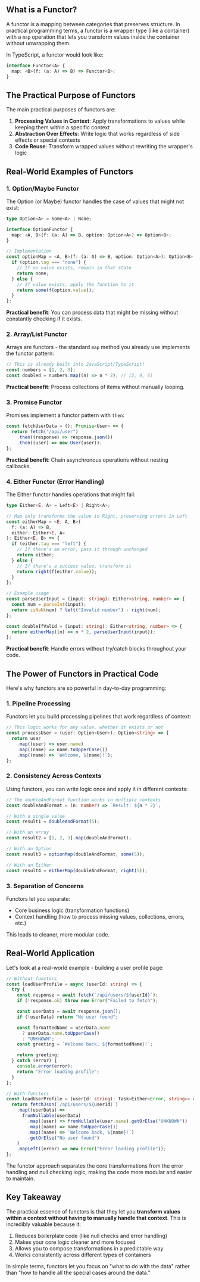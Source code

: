 ## What is a Functor?

A functor is a mapping between categories that preserves structure. In practical programming terms, a functor is a wrapper type (like a container) with a `map` operation that lets you transform values inside the container without unwrapping them.

In TypeScript, a functor would look like:

```typescript
interface Functor<A> {
  map: <B>(f: (a: A) => B) => Functor<B>;
}
```

## The Practical Purpose of Functors

The main practical purposes of functors are:

1. **Processing Values in Context**: Apply transformations to values while keeping them within a specific context
2. **Abstraction Over Effects**: Write logic that works regardless of side effects or special contexts
3. **Code Reuse**: Transform wrapped values without rewriting the wrapper's logic

## Real-World Examples of Functors

### 1. Option/Maybe Functor

The Option (or Maybe) functor handles the case of values that might not exist:

```typescript
type Option<A> = Some<A> | None;

interface OptionFunctor {
  map: <A, B>(f: (a: A) => B, option: Option<A>) => Option<B>;
}

// Implementation
const optionMap = <A, B>(f: (a: A) => B, option: Option<A>): Option<B> => {
  if (option.tag === "none") {
    // If no value exists, remain in that state
    return none;
  } else {
    // If value exists, apply the function to it
    return some(f(option.value));
  }
};
```

**Practical benefit**: You can process data that might be missing without constantly checking if it exists.

### 2. Array/List Functor

Arrays are functors - the standard `map` method you already use implements the functor pattern:

```typescript
// This is already built into JavaScript/TypeScript!
const numbers = [1, 2, 3];
const doubled = numbers.map((n) => n * 2); // [2, 4, 6]
```

**Practical benefit**: Process collections of items without manually looping.

### 3. Promise Functor

Promises implement a functor pattern with `then`:

```typescript
const fetchUserData = (): Promise<User> => {
  return fetch("/api/user")
    .then((response) => response.json())
    .then((user) => new User(user));
};
```

**Practical benefit**: Chain asynchronous operations without nesting callbacks.

### 4. Either Functor (Error Handling)

The Either functor handles operations that might fail:

```typescript
type Either<E, A> = Left<E> | Right<A>;

// Map only transforms the value in Right, preserving errors in Left
const eitherMap = <E, A, B>(
  f: (a: A) => B,
  either: Either<E, A>
): Either<E, B> => {
  if (either.tag === "left") {
    // If there's an error, pass it through unchanged
    return either;
  } else {
    // If there's a success value, transform it
    return right(f(either.value));
  }
};

// Example usage
const parseUserInput = (input: string): Either<string, number> => {
  const num = parseInt(input);
  return isNaN(num) ? left("Invalid number") : right(num);
};

const doubleIfValid = (input: string): Either<string, number> => {
  return eitherMap((n) => n * 2, parseUserInput(input));
};
```

**Practical benefit**: Handle errors without try/catch blocks throughout your code.

## The Power of Functors in Practical Code

Here's why functors are so powerful in day-to-day programming:

### 1. Pipeline Processing

Functors let you build processing pipelines that work regardless of context:

```typescript
// This logic works for any value, whether it exists or not
const processUser = (user: Option<User>): Option<string> => {
  return user
    .map((user) => user.name)
    .map((name) => name.toUpperCase())
    .map((name) => `Welcome, ${name}!`);
};
```

### 2. Consistency Across Contexts

Using functors, you can write logic once and apply it in different contexts:

```typescript
// The doubleAndFormat function works in multiple contexts
const doubleAndFormat = (n: number) => `Result: ${n * 2}`;

// With a single value
const result1 = doubleAndFormat(5);

// With an array
const result2 = [1, 2, 3].map(doubleAndFormat);

// With an Option
const result3 = optionMap(doubleAndFormat, some(5));

// With an Either
const result4 = eitherMap(doubleAndFormat, right(5));
```

### 3. Separation of Concerns

Functors let you separate:

- Core business logic (transformation functions)
- Context handling (how to process missing values, collections, errors, etc.)

This leads to cleaner, more modular code.

## Real-World Application

Let's look at a real-world example - building a user profile page:

```typescript
// Without functors
const loadUserProfile = async (userId: string) => {
  try {
    const response = await fetch(`/api/users/${userId}`);
    if (!response.ok) throw new Error("Failed to fetch");

    const userData = await response.json();
    if (!userData) return "No user found";

    const formattedName = userData.name
      ? userData.name.toUpperCase()
      : "UNKNOWN";
    const greeting = `Welcome back, ${formattedName}!`;

    return greeting;
  } catch (error) {
    console.error(error);
    return "Error loading profile";
  }
};

// With functors
const loadUserProfile = (userId: string): Task<Either<Error, string>> => {
  return fetchJson(`/api/users/${userId}`)
    .map((userData) =>
      fromNullable(userData)
        .map((user) => fromNullable(user.name).getOrElse("UNKNOWN"))
        .map((name) => name.toUpperCase())
        .map((name) => `Welcome back, ${name}!`)
        .getOrElse("No user found")
    )
    .mapLeft((error) => new Error("Error loading profile"));
};
```

The functor approach separates the core transformations from the error handling and null checking logic, making the code more modular and easier to maintain.

## Key Takeaway

The practical essence of functors is that they let you **transform values within a context without having to manually handle that context**. This is incredibly valuable because it:

1. Reduces boilerplate code (like null checks and error handling)
2. Makes your core logic cleaner and more focused
3. Allows you to compose transformations in a predictable way
4. Works consistently across different types of containers

In simple terms, functors let you focus on "what to do with the data" rather than "how to handle all the special cases around the data."
